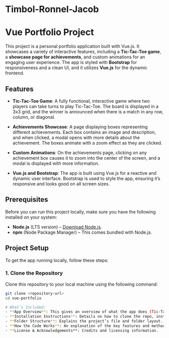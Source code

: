 # Timbol-Ronnel-Jacob

# Vue Portfolio Project

This project is a personal portfolio application built with Vue.js. It showcases a variety of interactive features, including a **Tic-Tac-Toe game**, a **showcase page for achievements**, and custom animations for an engaging user experience. The app is styled with **Bootstrap** for responsiveness and a clean UI, and it utilizes **Vue.js** for the dynamic frontend.

## Features

- **Tic-Tac-Toe Game**: A fully functional, interactive game where two players can take turns to play Tic-Tac-Toe. The board is displayed in a 3x3 grid, and the winner is announced when there is a match in any row, column, or diagonal.
  
- **Achievements Showcase**: A page displaying boxes representing different achievements. Each box contains an image and description, and when clicked, a modal opens with more details about the achievement. The boxes animate with a zoom effect as they are clicked.

- **Custom Animations**: On the achievements page, clicking on any achievement box causes it to zoom into the center of the screen, and a modal is displayed with more information.

- **Vue.js and Bootstrap**: The app is built using Vue.js for a reactive and dynamic user interface. Bootstrap is used to style the app, ensuring it’s responsive and looks good on all screen sizes.

## Prerequisites

Before you can run this project locally, make sure you have the following installed on your system:

- **Node.js** (LTS version) – [Download Node.js](https://nodejs.org/).
- **npm** (Node Package Manager) – This comes bundled with Node.js.

## Project Setup

To get the app running locally, follow these steps:

### 1. Clone the Repository

Clone this repository to your local machine using the following command:

```bash
git clone <repository-url>
cd vue-portfolio

# What’s Included:
- **App Overview**: This gives an overview of what the app does (Tic-Tac-Toe game, achievements showcase, and custom animations).
- **Installation Instructions**: Details on how to clone the repo, install dependencies, and run the app locally.
- **Folder Structure**: Explains the project’s file and folder layout.
- **How the Code Works**: An explanation of the key features and methods used in the game and the showcase page.
- **License & Acknowledgements**: Credits and licensing information.

